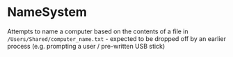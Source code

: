 # NameSystem

Attempts to name a computer based on the contents of a file in `/Users/Shared/computer_name.txt` - expected to be dropped off by an earlier process (e.g. prompting a user / pre-written USB stick)
